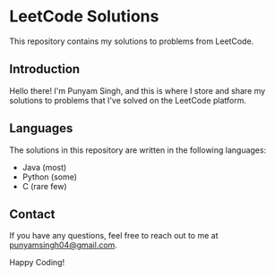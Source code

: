 # LeetCode Solutions

This repository contains my solutions to problems from LeetCode.

## Introduction

Hello there! I'm Punyam Singh, and this is where I store and share my solutions to problems that I've solved on the LeetCode platform.

## Languages

The solutions in this repository are written in the following languages:

- Java (most)
- Python (some)
- C (rare few)

## Contact

If you have any questions, feel free to reach out to me at punyamsingh04@gmail.com.

Happy Coding!

